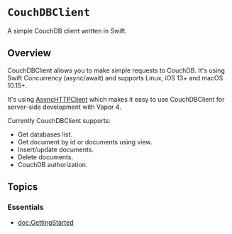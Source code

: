 # ``CouchDBClient``

A simple CouchDB client written in Swift.

## Overview

CouchDBClient allows you to make simple requests to CouchDB. It's using Swift Concurrency (async/await) and supports Linux, iOS 13+ and macOS 10.15+.

It's using [AsyncHTTPClient](https://github.com/swift-server/async-http-client) which makes it easy to use CouchDBClient for  server-side development with Vapor 4.

Currently CouchDBClient supports:
- Get databases list.
- Get document by id or documents using view.
- Insert/update documents.
- Delete documents.
- CouchDB authorization.

## Topics

### Essentials

- <doc:GettingStarted>
